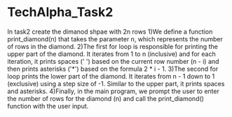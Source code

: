 # TechAlpha_Task2
In task2 create the dimanod  shpae with 2n rows 
1)We define a function print_diamond(n) that takes the parameter n, which represents the number of rows in the diamond.
2)The first for loop is responsible for printing the upper part of the diamond. It iterates from 1 to n (inclusive) and for each iteration, it prints spaces (' ') based on the current row number (n - i) and then prints asterisks ('*') based on the formula 2 * i - 1.
3)The second for loop prints the lower part of the diamond. It iterates from n - 1 down to 1 (exclusive) using a step size of -1. Similar to the upper part, it prints spaces and asterisks.
4)Finally, in the main program, we prompt the user to enter the number of rows for the diamond (n) and call the print_diamond() function with the user input.
